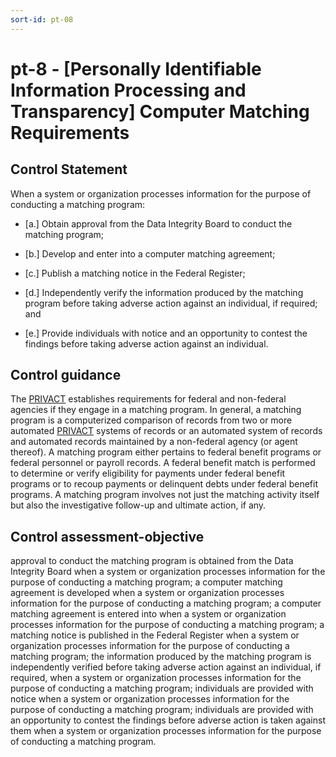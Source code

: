 ```yaml
---
sort-id: pt-08
---
```


# pt-8 - \[Personally Identifiable Information Processing and Transparency\] Computer Matching Requirements

## Control Statement

When a system or organization processes information for the purpose of conducting a matching program:

- \[a.\] Obtain approval from the Data Integrity Board to conduct the matching program;

- \[b.\] Develop and enter into a computer matching agreement;

- \[c.\] Publish a matching notice in the Federal Register;

- \[d.\] Independently verify the information produced by the matching program before taking adverse action against an individual, if required; and

- \[e.\] Provide individuals with notice and an opportunity to contest the findings before taking adverse action against an individual.

## Control guidance

The [PRIVACT](#18e71fec-c6fd-475a-925a-5d8495cf8455) establishes requirements for federal and non-federal agencies if they engage in a matching program. In general, a matching program is a computerized comparison of records from two or more automated [PRIVACT](#18e71fec-c6fd-475a-925a-5d8495cf8455) systems of records or an automated system of records and automated records maintained by a non-federal agency (or agent thereof). A matching program either pertains to federal benefit programs or federal personnel or payroll records. A federal benefit match is performed to determine or verify eligibility for payments under federal benefit programs or to recoup payments or delinquent debts under federal benefit programs. A matching program involves not just the matching activity itself but also the investigative follow-up and ultimate action, if any.

## Control assessment-objective

approval to conduct the matching program is obtained from the Data Integrity Board when a system or organization processes information for the purpose of conducting a matching program;
a computer matching agreement is developed when a system or organization processes information for the purpose of conducting a matching program;
a computer matching agreement is entered into when a system or organization processes information for the purpose of conducting a matching program;
a matching notice is published in the Federal Register when a system or organization processes information for the purpose of conducting a matching program;
the information produced by the matching program is independently verified before taking adverse action against an individual, if required, when a system or organization processes information for the purpose of conducting a matching program;
individuals are provided with notice when a system or organization processes information for the purpose of conducting a matching program;
individuals are provided with an opportunity to contest the findings before adverse action is taken against them when a system or organization processes information for the purpose of conducting a matching program.
